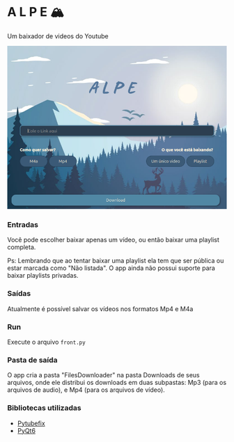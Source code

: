 # A L P E 🏔️

Um baixador de videos do Youtube

<div align="center">

![image](https://github.com/Vitor-Ribe/ALPE/blob/master/images/Captura%20de%20tela%20de%202025-03-26%2000-50-06.png)

</div>



### Entradas
Você pode escolher baixar apenas um vídeo, ou então baixar uma playlist completa.

Ps: Lembrando que ao tentar baixar uma playlist ela tem que ser pública ou estar marcada como "Não listada". O app ainda não possui suporte para baixar playlists privadas.

### Saídas
Atualmente é possível salvar os vídeos nos formatos Mp4 e M4a

### Run
Execute o arquivo `front.py`

### Pasta de saída
O app cria a pasta "FilesDownloader" na pasta Downloads de seus arquivos, onde ele distribui os downloads em duas subpastas: Mp3 (para os arquivos de audio), e Mp4 (para os arquivos de vídeo).

### Bibliotecas utilizadas
- [Pytubefix](https://pytubefix.readthedocs.io/en/latest/)
- [PyQt6](https://doc.qt.io/qtforpython-6/)
